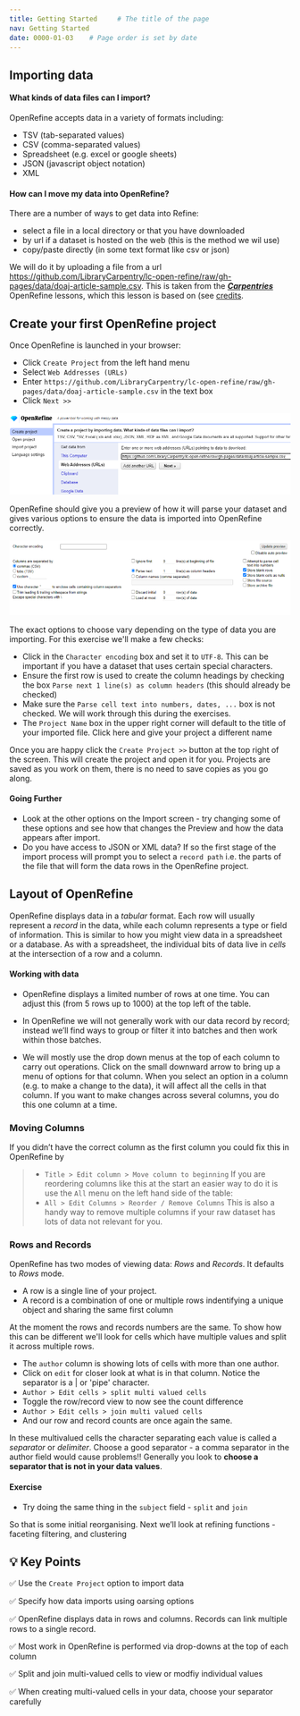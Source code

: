 ```yaml
---
title: Getting Started     # The title of the page
nav: Getting Started
date: 0000-01-03    # Page order is set by date
---
```


## Importing data

#### What kinds of data files can I import?

OpenRefine accepts data in a variety of formats including:
* TSV (tab-separated values)
* CSV (comma-separated values)
* Spreadsheet (e.g. excel or google sheets)
* JSON (javascript object notation)
* XML

#### How can I move my data into OpenRefine?

There are a number of ways to get data into Refine:
* select a file in a local directory or that you have downloaded
* by url if a dataset is hosted on the web (this is the method we wil use)
* copy/paste directly (in some text format like csv or json)

We will do it by uploading a file from a url <https://github.com/LibraryCarpentry/lc-open-refine/raw/gh-pages/data/doaj-article-sample.csv>. This is taken from the __[*Carpentries*](https://carpentries.org)__ OpenRefine lessons, which this lesson is based on (see [credits](credits.md).

## Create your first OpenRefine project

Once OpenRefine is launched in your browser:
* Click `Create Project` from the left hand menu
* Select `Web Addresses (URLs)`
* Enter `https://github.com/LibraryCarpentry/lc-open-refine/raw/gh-pages/data/doaj-article-sample.csv` in the text box
* Click `Next >>`

![Import screen](assets/images/Import.png)

OpenRefine should give you a preview of how it will parse your dataset and gives various options to ensure the data is imported into OpenRefine correctly. 

![parsing screenshot](assets/images/parsing.png)

The exact options to choose vary depending on the type of data you are importing. For this exercise we'll make a few checks:

* Click in the `Character encoding` box and set it to `UTF-8`. This can be important if you have a dataset that uses certain special characters.
* Ensure the first row is used to create the column headings by checking the box `Parse next 1 line(s) as column headers` (this should already be checked)
* Make sure the `Parse cell text into numbers, dates, ...` box is not checked. We will work through this during the exercises.
* The `Project Name` box in the upper right corner will default to the title of your imported file. Click here and give your project a different name

Once you are happy click the `Create Project >>` button at the top right of the screen. This will create the project and open it for you. Projects are saved as you work on them, there is no need to save copies as you go along.

#### Going Further
* Look at the other options on the Import screen - try changing some of these options and see how that changes the Preview and how the data appears after import.
* Do you have access to JSON or XML data? If so the first stage of the import process will prompt you to select a `record path` i.e. the parts of the file that will form the data rows in the OpenRefine project.

## Layout of OpenRefine

OpenRefine displays data in a _tabular_ format. Each row will usually represent a _record_ in the data, while each column represents a type or field of information. This is similar to how you might view data in a spreadsheet or a database. As with a spreadsheet, the individual bits of data live in _cells_ at the intersection of a row and a column.

#### Working with data

* OpenRefine displays a limited number of rows at one time. You can adjust this (from 5 rows up to 1000) at the top left of the table.

* In OpenRefine we will not generally work with our data record by record; instead we’ll find ways to group or filter it into batches and then work within those batches.

* We will mostly use the drop down menus at the top of each column to carry out operations. Click on the small downward arrow to bring up a menu of options for that column. When you select an option in a column (e.g. to make a change to the data), it will affect all the cells in that column. If you want to make changes across several columns, you do this one column at a time.

### Moving Columns

If you didn’t have the correct column as the first column you could fix this in OpenRefine by
> * `Title > Edit column > Move column to beginning`
If you are reordering columns like this at the start an easier way to do it is use the `All` menu on the left hand side of the table:
> * `All > Edit Columns > Reorder / Remove Columns`
This is also a handy way to remove multiple columns if your raw dataset has lots of data not relevant for you.

### Rows and Records

OpenRefine has two modes of viewing data: _Rows_ and _Records_. It defaults to _Rows_ mode.

* A row is a single line of your project.
* A record is a combination of one or multiple rows indentifying a unique object and sharing the same first column

At the moment the rows and records numbers are the same. To show how this can be different we'll look for cells which have multiple values and split it across multiple rows.

* The `author` column is showing lots of cells with more than one author.
* Click on `edit` for closer look at what is in that column. Notice the separator is a &#124; or 'pipe' character.
* `Author > Edit cells > split multi valued cells`
* Toggle the row/record view to now see the count difference
* `Author > Edit cells > join multi valued cells`
* And our row and record counts are once again the same.

In these multivalued cells the character separating each value is called a _separator_ or _delimiter_. Choose a good separator - a comma separator in the author field would cause problems!! Generally you look to __choose a separator that is not in your data values__.

#### Exercise

* Try doing the same thing in the `subject` field - `split` and `join`

So that is some initial reorganising. Next we’ll look at refining functions - faceting filtering, and clustering

## 💡 Key Points

✅ Use the `Create Project` option to import data

✅ Specify how data imports using oarsing options

✅ OpenRefine displays data in rows and columns. Records can link multiple rows to a single record.

✅ Most work in OpenRefine is performed via drop-downs at the top of each column

✅ Split and join multi-valued cells to view or modfiy individual values

✅ When creating multi-valued cells in your data, choose your separator carefully
